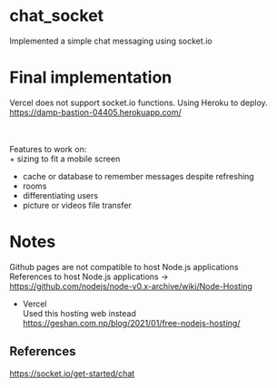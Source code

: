 # chat_socket

Implemented a simple chat messaging using socket.io


# Final implementation

Vercel does not support socket.io functions. Using Heroku to deploy.
<br> https://damp-bastion-04405.herokuapp.com/

<br><br> Features to work on:
<br> + sizing to fit a mobile screen
+ cache or database to remember messages despite refreshing
+ rooms
+ differentiating users
+ picture or videos file transfer

# Notes

Github pages are not compatible to host Node.js applications <br>
References to host Node.js applications -> <br>
https://github.com/nodejs/node-v0.x-archive/wiki/Node-Hosting

- Vercel
<br> Used this hosting web instead <br>
https://geshan.com.np/blog/2021/01/free-nodejs-hosting/


## References
https://socket.io/get-started/chat
